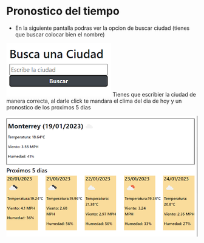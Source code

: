 # Pronostico del tiempo

* En la siguiente pantalla podras ver la opcion de buscar ciudad (tienes que buscar colocar bien el nombre)

![images](assets/imagenes/Captura1.PNG)
Tienes que escribier la ciudad de manera correcta, al darle click te mandara el clima del dia de hoy y un pronostico de los proximos 5 dias 

![images](assets/imagenes/Captura2.PNG)

